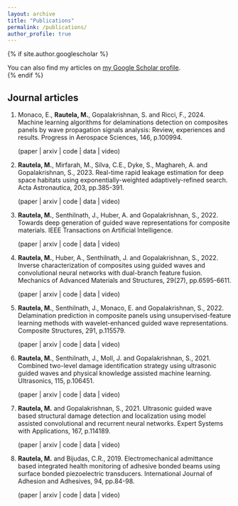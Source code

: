 ```yaml
---
layout: archive
title: "Publications"
permalink: /publications/
author_profile: true
---
```


{% if site.author.googlescholar %}
  <div class="wordwrap">You can also find my articles on <a href="{{site.author.googlescholar}}">my Google Scholar profile</a>.</div>
{% endif %}

## Journal articles
1. Monaco, E., **Rautela, M.**, Gopalakrishnan, S. and Ricci, F., 2024. Machine learning algorithms for delaminations detection on composites panels by wave propagation signals analysis: Review, experiences and results. Progress in Aerospace Sciences, 146, p.100994.

   (paper | arxiv | code | data | video)
3. **Rautela, M.**, Mirfarah, M., Silva, C.E., Dyke, S., Maghareh, A. and Gopalakrishnan, S., 2023. Real-time rapid leakage estimation for deep space habitats using exponentially-weighted adaptively-refined search. Acta Astronautica, 203, pp.385-391.

   (paper | arxiv | code | data | video)
5. **Rautela, M.**, Senthilnath, J., Huber, A. and Gopalakrishnan, S., 2022. Towards deep generation of guided wave representations for composite materials. IEEE Transactions on Artificial Intelligence.

   (paper | arxiv | code | data | video)
7. **Rautela, M.**, Huber, A., Senthilnath, J. and Gopalakrishnan, S., 2022. Inverse characterization of composites using guided waves and convolutional neural networks with dual-branch feature fusion. Mechanics of Advanced Materials and Structures, 29(27), pp.6595-6611.

   (paper | arxiv | code | data | video)
9. **Rautela, M.**, Senthilnath, J., Monaco, E. and Gopalakrishnan, S., 2022. Delamination prediction in composite panels using unsupervised-feature learning methods with wavelet-enhanced guided wave representations. Composite Structures, 291, p.115579.

   (paper | arxiv | code | data | video)
11. **Rautela, M.**, Senthilnath, J., Moll, J. and Gopalakrishnan, S., 2021. Combined two-level damage identification strategy using ultrasonic guided waves and physical knowledge assisted machine learning. Ultrasonics, 115, p.106451.

    (paper | arxiv | code | data | video)
13. **Rautela, M.** and Gopalakrishnan, S., 2021. Ultrasonic guided wave based structural damage detection and localization using model assisted convolutional and recurrent neural networks. Expert Systems with Applications, 167, p.114189.

    (paper | arxiv | code | data | video)
15. **Rautela, M.** and Bijudas, C.R., 2019. Electromechanical admittance based integrated health monitoring of adhesive bonded beams using surface bonded piezoelectric transducers. International Journal of Adhesion and Adhesives, 94, pp.84-98.

    (paper | arxiv | code | data | video)
